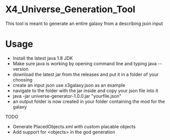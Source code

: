 # X4_Universe_Generation_Tool

This tool is meant to generate an entire galaxy from a describing json input

Usage
=====

- Install the latest java 1.8 JDK
- Make sure java is working by opening command line and typing java --version
- download the latest jar from the releases and put it in a folder of your choosing
- create an input json use x3galaxy.json as an example
- navigate to the folder with the jar inside and copy your json file into it
- java -jar universe-generator-1.0.0.jar "yourfile.json"
- an output folder is now created in your folder containing the mod for the galaxy

TODO
- Generate PlacedObjects.xml with custom placable objects
- Add support for &lt;objects&gt; in the god generation
